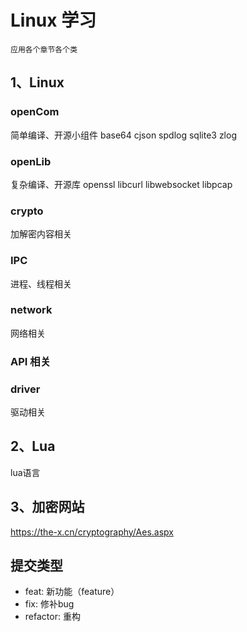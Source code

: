 # Linux 学习
	应用各个章节各个类

## 1、Linux
### openCom 
  简单编译、开源小组件
  base64
  cjson
  spdlog
  sqlite3
  zlog


### openLib 
  复杂编译、开源库
  openssl
  libcurl
  libwebsocket
  libpcap


### crypto
  加解密内容相关


### IPC
  进程、线程相关


### network
  网络相关


### API 相关


### driver
  驱动相关


## 2、Lua
  lua语言


## 3、加密网站
  https://the-x.cn/cryptography/Aes.aspx


## 提交类型
  - feat: 新功能（feature）
  - fix: 修补bug
  - refactor: 重构
	